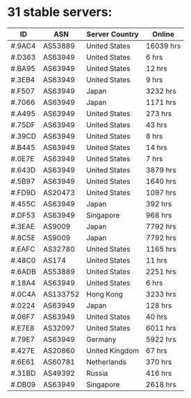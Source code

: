# 31 stable servers:

| ID | ASN | Server Country | Online |
| ------ | ------ | ------ | ------ |
| #.9AC4 | AS53889 | United States | 16039 hrs |
| #.D363 | AS63949 | United States | 6 hrs |
| #.BA95 | AS63949 | United States | 12 hrs |
| #.3EB4 | AS63949 | United States | 9 hrs |
| #.F507 | AS63949 | Japan | 3232 hrs |
| #.7066 | AS63949 | Japan | 1171 hrs |
| #.A495 | AS63949 | United States | 273 hrs |
| #.75DF | AS63949 | United States | 43 hrs |
| #.39CD | AS63949 | United States | 8 hrs |
| #.B445 | AS63949 | United States | 14 hrs |
| #.0E7E | AS63949 | United States | 7 hrs |
| #.643D | AS63949 | United States | 3879 hrs |
| #.5B97 | AS63949 | United States | 1640 hrs |
| #.FD9D | AS20473 | United States | 1097 hrs |
| #.455C | AS63949 | Japan | 392 hrs |
| #.DF53 | AS63949 | Singapore | 968 hrs |
| #.3EAE | AS9009 | Japan | 7792 hrs |
| #.8C5E | AS9009 | Japan | 7792 hrs |
| #.EAFC | AS32780 | United States | 1165 hrs |
| #.48C0 | AS174 | United States | 11 hrs |
| #.6ADB | AS53889 | United States | 2251 hrs |
| #.18A4 | AS63949 | United States | 6 hrs |
| #.0C4A | AS133752 | Hong Kong | 3233 hrs |
| #.0224 | AS63949 | Japan | 128 hrs |
| #.06F7 | AS63949 | United States | 40 hrs |
| #.E7E8 | AS32097 | United States | 6011 hrs |
| #.79E7 | AS63949 | Germany | 5922 hrs |
| #.427E | AS20860 | United Kingdom | 67 hrs |
| #.6E61 | AS60781 | Netherlands | 370 hrs |
| #.31BD | AS49392 | Russia | 416 hrs |
| #.DB09 | AS63949 | Singapore | 2618 hrs |


